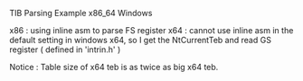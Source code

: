 TIB Parsing Example x86_64 Windows

x86 : using inline asm to parse FS register
x64 : cannot use inline asm in the default setting in windows x64,
      so I get the NtCurrentTeb and read GS register ( defined in 'intrin.h' )
      
Notice :  Table size of x64 teb is as twice as big x64 teb.
